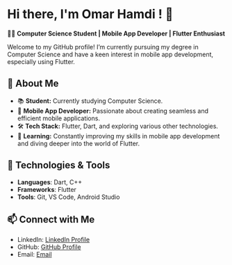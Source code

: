 # Hi there, I'm Omar Hamdi ! 👋

👨‍💻 **Computer Science Student | Mobile App Developer | Flutter Enthusiast**

Welcome to my GitHub profile! I’m currently pursuing my degree in Computer Science and have a keen interest in mobile app development, especially using Flutter.

## 🚀 About Me

- 📚 **Student:** Currently studying Computer Science.
- 📱 **Mobile App Developer:** Passionate about creating seamless and efficient mobile applications.
- 🛠️ **Tech Stack:** Flutter, Dart, and exploring various other technologies.
- 🌱 **Learning:** Constantly improving my skills in mobile app development and diving deeper into the world of Flutter.

<!-- ## 🛠️ Projects

### News Application
A news application developed using Flutter, where I gained extensive experience in:
- **API Integration**: Using the Dio package.
- **Asynchronous Programming**: Ensuring smooth user experiences.
- **JSON Data Handling**: Parsing and manipulating JSON data.
- **Utilizing Flutter Packages**: Including `webview_flutter`.

Check out the project [here](https://github.com/your-github-username/your-repository-name). -->

## 🔧 Technologies & Tools

- **Languages**: Dart, C++
- **Frameworks**: Flutter
- **Tools**: Git, VS Code, Android Studio

## 📫 Connect with Me

- LinkedIn: [LinkedIn Profile](https://www.linkedin.com/in/omar-ellafy?utm_source=share&utm_campaign=share_via&utm_content=profile&utm_medium=android_app)
- GitHub: [GitHub Profile](https://github.com/OmarHamdi11)
- Email: [Email](omarellafy1@gmail.com)

<!-- ## 🌟 GitHub Stats

![Your GitHub Stats](https://github-readme-stats.vercel.app/api?username=your-github-username&show_icons=true&theme=radical)   -->


<!---
OmarHamdi11/OmarHamdi11 is a ✨ special ✨ repository because its `README.md` (this file) appears on your GitHub profile.
You can click the Preview link to take a look at your changes.
--->
